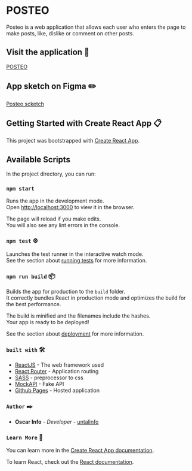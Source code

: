 # POSTEO
Posteo is a web application that allows each user who enters the page to make posts, like, dislike or comment on other posts.

## Visit the application 🚀
[POSTEO](https://untalinfo.github.io/)

## App sketch on Figma ✏️
[Posteo scketch](https://www.figma.com/file/2tXgtalsrv9BLToSSLk8r3/Posteo?node-id=0%3A1)

## Getting Started with Create React App 📋

This project was bootstrapped with [Create React App](https://github.com/facebook/create-react-app).

## Available Scripts

In the project directory, you can run:

### `npm start`

Runs the app in the development mode.\
Open [http://localhost:3000](http://localhost:3000) to view it in the browser.

The page will reload if you make edits.\
You will also see any lint errors in the console.

### `npm test` ⚙️

Launches the test runner in the interactive watch mode.\
See the section about [running tests](https://facebook.github.io/create-react-app/docs/running-tests) for more information.

### `npm run build` 📦

Builds the app for production to the `build` folder.\
It correctly bundles React in production mode and optimizes the build for the best performance.

The build is minified and the filenames include the hashes.\
Your app is ready to be deployed!

See the section about [deployment](https://facebook.github.io/create-react-app/docs/deployment) for more information.
### `built with` 🛠️

* [ReactJS](https://reactjs.org/) - The web framework used
* [React Router](https://maven.apache.org/) - Application routing
* [SASS](https://sass-lang.com/) - preprocessor to css
* [MockAPI](https://mockapi.io/) - Fake API
* [Github Pages](https://pages.github.com/) - Hosted application


### `Author` ✒️

* **Oscar Info** - *Developer* - [untalinfo](https://github.com/untalinfo)

### `Learn More` 📖

You can learn more in the [Create React App documentation](https://facebook.github.io/create-react-app/docs/getting-started).

To learn React, check out the [React documentation](https://reactjs.org/).

